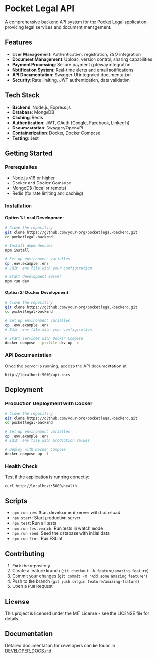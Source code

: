 # Pocket Legal API

A comprehensive backend API system for the Pocket Legal application, providing legal services and document management.

## Features

- **User Management**: Authentication, registration, SSO integration
- **Document Management**: Upload, version control, sharing capabilities
- **Payment Processing**: Secure payment gateway integration
- **Notification System**: Real-time alerts and email notifications
- **API Documentation**: Swagger UI integrated documentation
- **Security**: Rate limiting, JWT authentication, data validation

## Tech Stack

- **Backend**: Node.js, Express.js
- **Database**: MongoDB
- **Caching**: Redis
- **Authentication**: JWT, OAuth (Google, Facebook, LinkedIn)
- **Documentation**: Swagger/OpenAPI
- **Containerization**: Docker, Docker Compose
- **Testing**: Jest

## Getting Started

### Prerequisites

- Node.js v16 or higher
- Docker and Docker Compose
- MongoDB (local or remote)
- Redis (for rate limiting and caching)

### Installation

#### Option 1: Local Development

```bash
# Clone the repository
git clone https://github.com/your-org/pocketlegal-backend.git
cd pocketlegal-backend

# Install dependencies
npm install

# Set up environment variables
cp .env.example .env
# Edit .env file with your configuration

# Start development server
npm run dev
```

#### Option 2: Docker Development

```bash
# Clone the repository
git clone https://github.com/your-org/pocketlegal-backend.git
cd pocketlegal-backend

# Set up environment variables
cp .env.example .env
# Edit .env file with your configuration

# Start services with Docker Compose
docker-compose --profile dev up -d
```

### API Documentation

Once the server is running, access the API documentation at:

```
http://localhost:5000/api-docs
```

## Deployment

### Production Deployment with Docker

```bash
# Clone the repository
git clone https://github.com/your-org/pocketlegal-backend.git
cd pocketlegal-backend

# Set up environment variables
cp .env.example .env
# Edit .env file with production values

# Deploy with Docker Compose
docker-compose up -d
```

### Health Check

Test if the application is running correctly:

```bash
curl http://localhost:5000/health
```

## Scripts

- `npm run dev`: Start development server with hot reload
- `npm start`: Start production server
- `npm test`: Run all tests
- `npm run test:watch`: Run tests in watch mode
- `npm run seed`: Seed the database with initial data
- `npm run lint`: Run ESLint

## Contributing

1. Fork the repository
2. Create a feature branch (`git checkout -b feature/amazing-feature`)
3. Commit your changes (`git commit -m 'Add some amazing feature'`)
4. Push to the branch (`git push origin feature/amazing-feature`)
5. Open a Pull Request

## License

This project is licensed under the MIT License - see the LICENSE file for details.

## Documentation

Detailed documentation for developers can be found in [DEVELOPER_DOCS.md](DEVELOPER_DOCS.md). 


<!-- hiii -->
